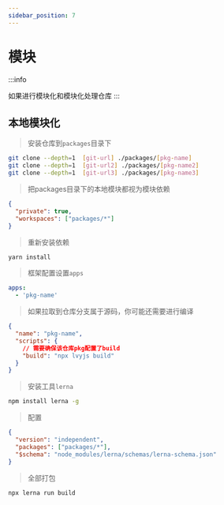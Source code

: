 ```yaml
---
sidebar_position: 7
---
```


# 模块

:::info

如果进行模块化和模块化处理仓库
:::

## 本地模块化

> 安装仓库到`packages`目录下

```sh
git clone --depth=1  [git-url] ./packages/[pkg-name]
git clone --depth=1  [git-url2] ./packages/[pkg-name2]
git clone --depth=1  [git-url3] ./packages/[pkg-name3]
```

> 把packages目录下的本地模块都视为模块依赖

```json title="package.json"
{
  "private": true,
  "workspaces": ["packages/*"]
}
```

> 重新安装依赖

```sh
yarn install
```

> 框架配置设置`apps`

```yaml title="alemon.config.yaml"
apps:
  - 'pkg-name'
```

> 如果拉取到仓库分支属于源码，你可能还需要进行编译

```json
{
  "name": "pkg-name",
  "scripts": {
    // 需要确保该仓库pkg配置了build
    "build": "npx lvyjs build"
  }
}
```

> 安装工具`lerna`

```sh
npm install lerna -g
```

> 配置

```json title="lerna.json"
{
  "version": "independent",
  "packages": ["packages/*"],
  "$schema": "node_modules/lerna/schemas/lerna-schema.json"
}
```

> 全部打包

```sh
npx lerna run build
```

